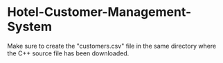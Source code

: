 # Hotel-Customer-Management-System

Make sure to create the "customers.csv" file in the same directory where the C++ source file has been downloaded.

